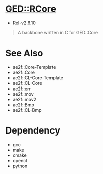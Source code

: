 # [GED::RCore](https://github.com/yuisanae2f/GED_RCore)
- Rel-v2.6.10

> A backbone written in C for GED::Core

# See Also
- ae2f::Core-Template
- ae2f::Core
- ae2f::CL-Core-Template
- ae2f::CL-Core
- ae2f::err
- ae2f::mov
- ae2f::mov2
- ae2f::Bmp
- ae2f::CL-Bmp

# Dependency
- gcc
- make
- cmake
- opencl
- python

